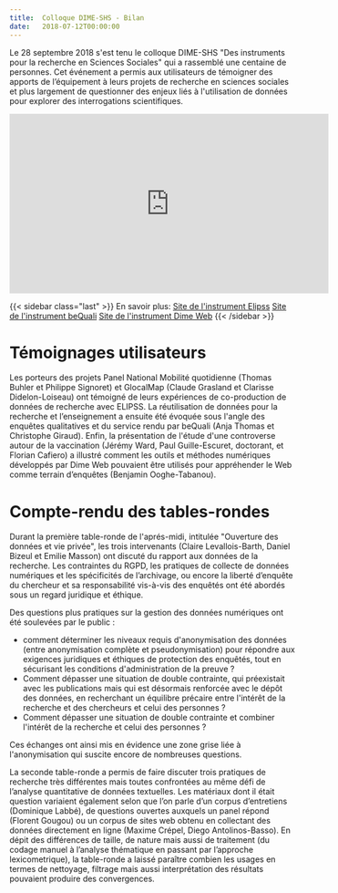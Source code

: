 ```yaml
---
title:  Colloque DIME-SHS - Bilan
date:   2018-07-12T00:00:00
---
```


Le 28 septembre 2018 s'est tenu le colloque DIME-SHS "Des instruments pour la recherche en Sciences Sociales" qui a rassemblé une centaine de personnes.
Cet événement a permis aux utilisateurs de témoigner des apports de l’équipement à leurs projets de recherche en sciences sociales et plus largement de questionner des enjeux liés à l'utilisation de données pour explorer des interrogations scientifiques.

<iframe width="560" height="315" src="https://www.youtube.com/embed/lqOThA4A6Yw" frameborder="0" allow="accelerometer; autoplay; encrypted-media; gyroscope; picture-in-picture" allowfullscreen></iframe>

<!--more-->

{{< sidebar class="last" >}}
En savoir plus:
[Site de l'instrument Elipss](http://quanti.dime-shs.sciences-po.fr/fr/)
[Site de l'instrument beQuali](http://bequali.fr/fr/)
[Site de l'instrument Dime Web](http://dimeweb.dime-shs.sciences-po.fr/)
{{< /sidebar >}}

# Témoignages utilisateurs

Les porteurs des projets Panel National Mobilité quotidienne (Thomas Buhler et Philippe Signoret) et GlocalMap (Claude Grasland et Clarisse Didelon-Loiseau) ont témoigné de leurs expériences de co-production de données de recherche avec ELIPSS.
La réutilisation de données pour la recherche et l’enseignement a ensuite été évoquée sous l'angle des enquêtes qualitatives et du service rendu par beQuali (Anja Thomas et Christophe Giraud).
Enfin, la présentation de l'étude d'une controverse autour de la vaccination (Jérémy Ward, Paul Guille-Escuret, doctorant, et Florian Cafiero) a illustré comment les outils et méthodes numériques développés par Dime Web pouvaient être utilisés pour appréhender le Web comme terrain d’enquêtes (Benjamin Ooghe-Tabanou).

# Compte-rendu des tables-rondes

Durant la première table-ronde de l'aprés-midi, intitulée "Ouverture des données et vie privée", les trois intervenants (Claire Levallois-Barth, Daniel Bizeul et Emilie Masson) ont discuté du rapport aux données de la recherche.
Les contraintes du RGPD, les pratiques de collecte de données numériques et les spécificités de l’archivage, ou encore la liberté d’enquête du chercheur et sa responsabilité vis-à-vis des enquêtés ont été abordés sous un regard juridique et éthique.

Des questions plus pratiques sur la gestion des données numériques ont été soulevées par le public :
- comment déterminer les niveaux requis d'anonymisation des données (entre anonymisation complète et pseudonymisation) pour répondre aux exigences juridiques et éthiques de protection des enquêtés, tout en sécurisant les conditions d'administration de la preuve ?
- Comment dépasser une situation de double contrainte, qui préexistait avec les publications mais qui est désormais renforcée  avec le dépôt des données, en recherchant un équilibre précaire entre l'intérêt de la recherche et des chercheurs et celui des personnes ?
- Comment dépasser une situation de double contrainte et combiner l'intérêt de la recherche et celui des personnes ?

Ces échanges ont ainsi mis en évidence une zone grise liée à l'anonymisation qui suscite encore de nombreuses questions.

La seconde table-ronde a permis de faire discuter trois pratiques de recherche très différentes mais toutes confrontées au même défi de l’analyse quantitative de données textuelles.
Les matériaux dont il était question variaient également selon que l’on parle d’un corpus d’entretiens (Dominique Labbé), de questions ouvertes auxquels un panel répond (Florent Gougou) ou un corpus de sites web obtenu en collectant des données directement en ligne (Maxime Crépel, Diego Antolinos-Basso). En dépit des différences de taille, de nature mais aussi de traitement (du codage manuel à l’analyse thématique en passant par l’approche lexicometrique), la table-ronde a laissé paraître combien les usages en termes de nettoyage, filtrage mais aussi interprétation des résultats pouvaient produire des convergences.
